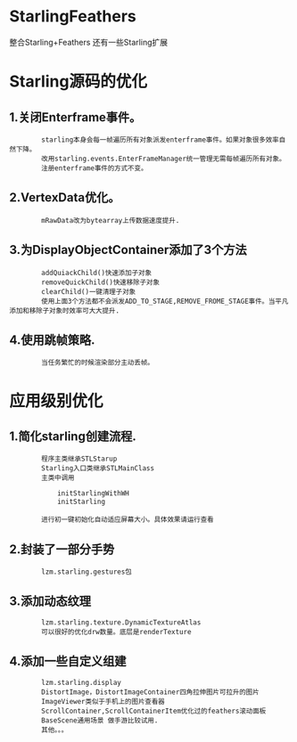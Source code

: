 StarlingFeathers
================

整合Starling+Feathers 还有一些Starling扩展

Starling源码的优化
================

1.关闭Enterframe事件。
-------------------
			starling本身会每一帧遍历所有对象派发enterframe事件。如果对象很多效率自然下降。
			改用starling.events.EnterFrameManager统一管理无需每帧遍历所有对象。
			注册enterframe事件的方式不变。
2.VertexData优化。
----------------
			mRawData改为bytearray上传数据速度提升.
3.为DisplayObjectContainer添加了3个方法
-------------------------------------
			addQuiackChild()快速添加子对象
			removeQuickChild()快速移除子对象
			clearChild()一键清理子对象
			使用上面3个方法都不会派发ADD_TO_STAGE,REMOVE_FROME_STAGE事件。当平凡添加和移除子对象时效率可大大提升.
4.使用跳帧策略.
-------------
			当任务繁忙的时候渲染部分主动丢帧。
					
应用级别优化
==========

1.简化starling创建流程.
---------------------
			程序主类继承STLStarup
			Starling入口类继承STLMainClass
			主类中调用
```actionscript
			initStarlingWithWH
			initStarling	
```
			进行初一键初始化自动适应屏幕大小。具体效果请运行查看

2.封装了一部分手势
---------------
			lzm.starling.gestures包
	
3.添加动态纹理
------------
			lzm.starling.texture.DynamicTextureAtlas
			可以很好的优化drw数量。底层是renderTexture

4.添加一些自定义组建
-----------------
			lzm.starling.display
			DistortImage，DistortImageContainer四角拉伸图片可拉升的图片
			ImageViewer类似于手机上的图片查看器
			ScrollContainer,ScrollContainerItem优化过的feathers滚动面板
			BaseScene通用场景 做手游比较试用.
			其他。。。